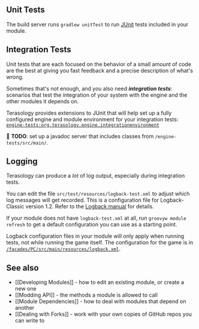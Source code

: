 ## Unit Tests

The build server runs `gradlew unitTest` to run [JUnit](https://junit.org/junit5/) tests included in your module. 

## Integration Tests

Unit tests that are each focused on the behavior of a small amount of code
are the best at giving you fast feedback and a precise description of what's wrong.

Sometimes that's not enough, and you also need ***integration tests***:
scenarios that test the integration of your system with the engine
and the other modules it depends on.

Terasology provides extensions to JUnit that will help set up a fully configured engine and module environment for your integration tests: [`engine-tests:org.terasology.engine.integrationenvironment`](https://github.com/MovingBlocks/Terasology/tree/develop/engine-tests/src/main/java/org/terasology/engine/integrationenvironment)

🚧 **TODO**: set up a javadoc server that includes classes from `/engine-tests/src/main/`.

## Logging

Terasology can produce a _lot_ of log output, especially during integration tests.

You can edit the file `src/test/resources/logback-test.xml` to adjust which log messages will get recorded.
This is a configuration file for Logback-Classic version 1.2. Refer to the [Logback manual](https://logback.qos.ch/manual/) for details.

If your module does not have `logback-test.xml` at all, 
run `groovyw module refresh` to get a default configuration you can use as a starting point.

Logback configuration files in your module will only apply when running tests,
not while running the game itself.
The configuration for the game is in [`/facades/PC/src/main/resources/logback.xml`](https://github.com/MovingBlocks/Terasology/blob/develop/facades/PC/src/main/resources/logback.xml).

## See also

* [[Developing Modules]] - how to edit an existing module, or create a new one
* [[Modding API]] - the methods a module is allowed to call
* [[Module Dependencies]] - how to deal with modules that depend on another
* [[Dealing with Forks]] - work with your own copies of GitHub repos you can write to
